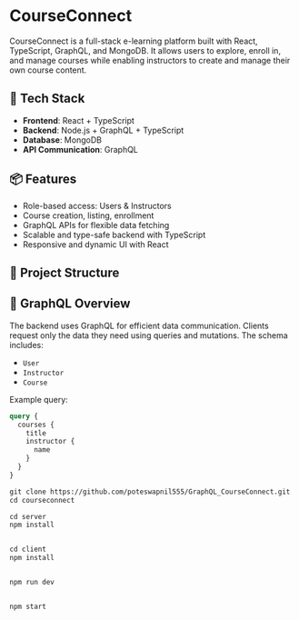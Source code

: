 # CourseConnect

CourseConnect is a full-stack e-learning platform built with React, TypeScript, GraphQL, and MongoDB. It allows users to explore, enroll in, and manage courses while enabling instructors to create and manage their own course content.

## 🚀 Tech Stack

- **Frontend**: React + TypeScript
- **Backend**: Node.js + GraphQL + TypeScript
- **Database**: MongoDB
- **API Communication**: GraphQL

## 📦 Features

- Role-based access: Users & Instructors
- Course creation, listing, enrollment
- GraphQL APIs for flexible data fetching
- Scalable and type-safe backend with TypeScript
- Responsive and dynamic UI with React

## 📂 Project Structure


## 📌 GraphQL Overview

The backend uses GraphQL for efficient data communication. Clients request only the data they need using queries and mutations. The schema includes:
- `User`
- `Instructor`
- `Course`

Example query:
```graphql
query {
  courses {
    title
    instructor {
      name
    }
  }
}

git clone https://github.com/poteswapnil555/GraphQL_CourseConnect.git
cd courseconnect

cd server
npm install


cd client
npm install


npm run dev


npm start

